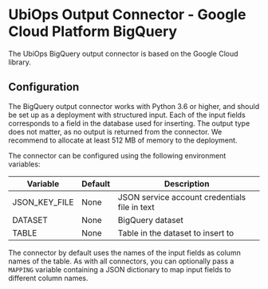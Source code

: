 # UbiOps Output Connector - Google Cloud Platform BigQuery 

The UbiOps BigQuery output connector is based on the Google Cloud library.


## Configuration

The BigQuery output connector works with Python 3.6 or higher, and should be set up as a deployment with structured
input. Each of the input fields corresponds to a field in the database used for inserting. The output type does not
matter, as no output is returned from the connector. We recommend to allocate at least 512 MB of memory to the
deployment.
  
The connector can be configured using the following environment variables:

| Variable      | Default  | Description                                   |
|---------------|----------|-----------------------------------------------|
| JSON_KEY_FILE | None     | JSON service account credentials file in text |
| DATASET       | None     | BigQuery dataset                              |
| TABLE         | None     | Table in the dataset to insert to             |

The connector by default uses the names of the input fields as column names of the table. As with all connectors, you
can optionally pass a `MAPPING` variable containing a JSON dictionary to map input fields to different column names. 
